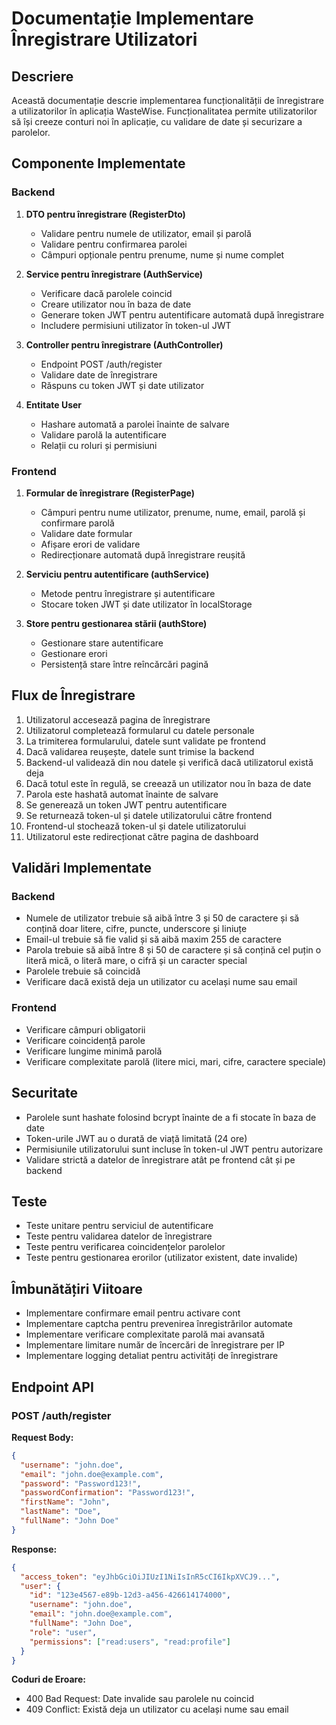 # Documentație Implementare Înregistrare Utilizatori

## Descriere

Această documentație descrie implementarea funcționalității de înregistrare a utilizatorilor în aplicația WasteWise. Funcționalitatea permite utilizatorilor să își creeze conturi noi în aplicație, cu validare de date și securizare a parolelor.

## Componente Implementate

### Backend

1. **DTO pentru înregistrare (RegisterDto)**
   - Validare pentru numele de utilizator, email și parolă
   - Validare pentru confirmarea parolei
   - Câmpuri opționale pentru prenume, nume și nume complet

2. **Service pentru înregistrare (AuthService)**
   - Verificare dacă parolele coincid
   - Creare utilizator nou în baza de date
   - Generare token JWT pentru autentificare automată după înregistrare
   - Includere permisiuni utilizator în token-ul JWT

3. **Controller pentru înregistrare (AuthController)**
   - Endpoint POST /auth/register
   - Validare date de înregistrare
   - Răspuns cu token JWT și date utilizator

4. **Entitate User**
   - Hashare automată a parolei înainte de salvare
   - Validare parolă la autentificare
   - Relații cu roluri și permisiuni

### Frontend

1. **Formular de înregistrare (RegisterPage)**
   - Câmpuri pentru nume utilizator, prenume, nume, email, parolă și confirmare parolă
   - Validare date formular
   - Afișare erori de validare
   - Redirecționare automată după înregistrare reușită

2. **Serviciu pentru autentificare (authService)**
   - Metode pentru înregistrare și autentificare
   - Stocare token JWT și date utilizator în localStorage

3. **Store pentru gestionarea stării (authStore)**
   - Gestionare stare autentificare
   - Gestionare erori
   - Persistență stare între reîncărcări pagină

## Flux de Înregistrare

1. Utilizatorul accesează pagina de înregistrare
2. Utilizatorul completează formularul cu datele personale
3. La trimiterea formularului, datele sunt validate pe frontend
4. Dacă validarea reușește, datele sunt trimise la backend
5. Backend-ul validează din nou datele și verifică dacă utilizatorul există deja
6. Dacă totul este în regulă, se creează un utilizator nou în baza de date
7. Parola este hashată automat înainte de salvare
8. Se generează un token JWT pentru autentificare
9. Se returnează token-ul și datele utilizatorului către frontend
10. Frontend-ul stochează token-ul și datele utilizatorului
11. Utilizatorul este redirecționat către pagina de dashboard

## Validări Implementate

### Backend

- Numele de utilizator trebuie să aibă între 3 și 50 de caractere și să conțină doar litere, cifre, puncte, underscore și liniuțe
- Email-ul trebuie să fie valid și să aibă maxim 255 de caractere
- Parola trebuie să aibă între 8 și 50 de caractere și să conțină cel puțin o literă mică, o literă mare, o cifră și un caracter special
- Parolele trebuie să coincidă
- Verificare dacă există deja un utilizator cu același nume sau email

### Frontend

- Verificare câmpuri obligatorii
- Verificare coincidență parole
- Verificare lungime minimă parolă
- Verificare complexitate parolă (litere mici, mari, cifre, caractere speciale)

## Securitate

- Parolele sunt hashate folosind bcrypt înainte de a fi stocate în baza de date
- Token-urile JWT au o durată de viață limitată (24 ore)
- Permisiunile utilizatorului sunt incluse în token-ul JWT pentru autorizare
- Validare strictă a datelor de înregistrare atât pe frontend cât și pe backend

## Teste

- Teste unitare pentru serviciul de autentificare
- Teste pentru validarea datelor de înregistrare
- Teste pentru verificarea coincidențelor parolelor
- Teste pentru gestionarea erorilor (utilizator existent, date invalide)

## Îmbunătățiri Viitoare

- Implementare confirmare email pentru activare cont
- Implementare captcha pentru prevenirea înregistrărilor automate
- Implementare verificare complexitate parolă mai avansată
- Implementare limitare număr de încercări de înregistrare per IP
- Implementare logging detaliat pentru activități de înregistrare

## Endpoint API

### POST /auth/register

**Request Body:**

```json
{
  "username": "john.doe",
  "email": "john.doe@example.com",
  "password": "Password123!",
  "passwordConfirmation": "Password123!",
  "firstName": "John",
  "lastName": "Doe",
  "fullName": "John Doe"
}
```

**Response:**

```json
{
  "access_token": "eyJhbGciOiJIUzI1NiIsInR5cCI6IkpXVCJ9...",
  "user": {
    "id": "123e4567-e89b-12d3-a456-426614174000",
    "username": "john.doe",
    "email": "john.doe@example.com",
    "fullName": "John Doe",
    "role": "user",
    "permissions": ["read:users", "read:profile"]
  }
}
```

**Coduri de Eroare:**

- 400 Bad Request: Date invalide sau parolele nu coincid
- 409 Conflict: Există deja un utilizator cu același nume sau email
